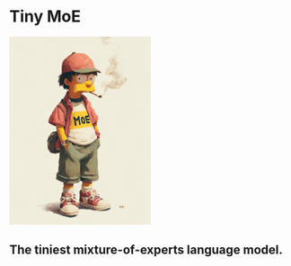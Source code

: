 # Tiny MoE

<file name=0 path=/Users/vikram/dev/tiny_moe/README.md>
<img src="assets/0_3.png" style="width: 50%; height: auto;" />
</file>

## The tiniest mixture-of-experts language model.

